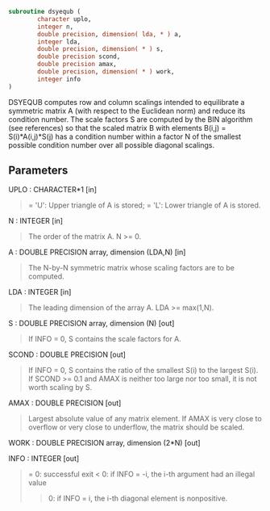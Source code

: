 ```fortran
subroutine dsyequb (
        character uplo,
        integer n,
        double precision, dimension( lda, * ) a,
        integer lda,
        double precision, dimension( * ) s,
        double precision scond,
        double precision amax,
        double precision, dimension( * ) work,
        integer info
)
```

DSYEQUB computes row and column scalings intended to equilibrate a
symmetric matrix A (with respect to the Euclidean norm) and reduce
its condition number. The scale factors S are computed by the BIN
algorithm (see references) so that the scaled matrix B with elements
B(i,j) = S(i)\*A(i,j)\*S(j) has a condition number within a factor N of
the smallest possible condition number over all possible diagonal
scalings.

## Parameters
UPLO : CHARACTER\*1 [in]
> = 'U':  Upper triangle of A is stored;
> = 'L':  Lower triangle of A is stored.

N : INTEGER [in]
> The order of the matrix A. N >= 0.

A : DOUBLE PRECISION array, dimension (LDA,N) [in]
> The N-by-N symmetric matrix whose scaling factors are to be
> computed.

LDA : INTEGER [in]
> The leading dimension of the array A. LDA >= max(1,N).

S : DOUBLE PRECISION array, dimension (N) [out]
> If INFO = 0, S contains the scale factors for A.

SCOND : DOUBLE PRECISION [out]
> If INFO = 0, S contains the ratio of the smallest S(i) to
> the largest S(i). If SCOND >= 0.1 and AMAX is neither too
> large nor too small, it is not worth scaling by S.

AMAX : DOUBLE PRECISION [out]
> Largest absolute value of any matrix element. If AMAX is
> very close to overflow or very close to underflow, the
> matrix should be scaled.

WORK : DOUBLE PRECISION array, dimension (2\*N) [out]

INFO : INTEGER [out]
> = 0:  successful exit
> < 0:  if INFO = -i, the i-th argument had an illegal value
> > 0:  if INFO = i, the i-th diagonal element is nonpositive.
